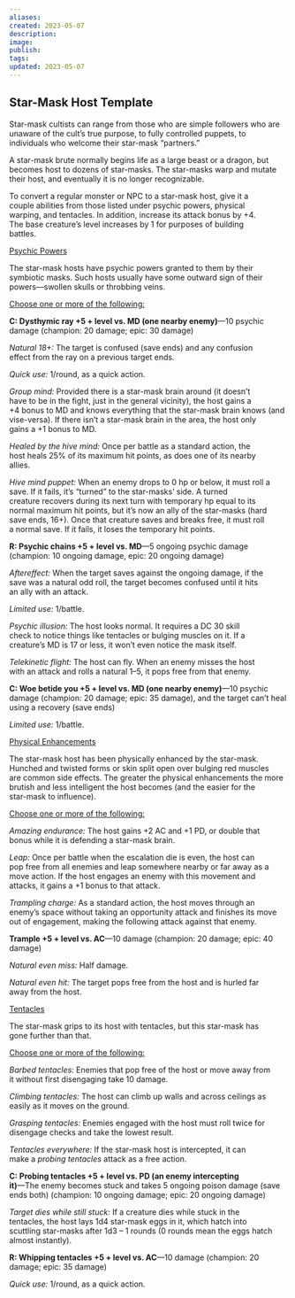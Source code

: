 ```yaml
---
aliases: 
created: 2023-05-07
description: 
image: 
publish: 
tags: 
updated: 2023-05-07
---
```


## Star-Mask Host Template

Star-mask cultists can range from those who are simple followers who are  
unaware of the cult’s true purpose, to fully controlled puppets, to  
individuals who welcome their star-mask “partners.”

A star-mask brute normally begins life as a large beast or a dragon, but  
becomes host to dozens of star-masks. The star-masks warp and mutate  
their host, and eventually it is no longer recognizable.

To convert a regular monster or NPC to a star-mask host, give it a  
couple abilities from those listed under psychic powers, physical  
warping, and tentacles. In addition, increase its attack bonus by +4.  
The base creature’s level increases by 1 for purposes of building  
battles.

<u>Psychic Powers</u>

The star-mask hosts have psychic powers granted to them by their  
symbiotic masks. Such hosts usually have some outward sign of their  
powers—swollen skulls or throbbing veins.

<u>Choose one or more of the following:</u>

**C: Dysthymic ray +5 + level vs. MD (one nearby enemy)**—10 psychic  
damage (champion: 20 damage; epic: 30 damage)

*Natural 18+:* The target is confused (save ends) and any confusion  
effect from the ray on a previous target ends.

*Quick use:* 1/round, as a quick action.

*Group mind:* Provided there is a star-mask brain around (it doesn’t  
have to be in the fight, just in the general vicinity), the host gains a  
+4 bonus to MD and knows everything that the star-mask brain knows (and  
vise-versa). If there isn’t a star-mask brain in the area, the host only  
gains a +1 bonus to MD.

*Healed by the hive mind:* Once per battle as a standard action, the  
host heals 25% of its maximum hit points, as does one of its nearby  
allies.

*Hive mind puppet:* When an enemy drops to 0 hp or below, it must roll a  
save. If it fails, it’s “turned” to the star-masks’ side. A turned  
creature recovers during its next turn with temporary hp equal to its  
normal maximum hit points, but it’s now an ally of the star-masks (hard  
save ends, 16+). Once that creature saves and breaks free, it must roll  
a normal save. If it fails, it loses the temporary hit points.

**R: Psychic chains +5 + level vs. MD**—5 ongoing psychic damage  
(champion: 10 ongoing damage, epic: 20 ongoing damage)

*Aftereffect:* When the target saves against the ongoing damage, if the  
save was a natural odd roll, the target becomes confused until it hits  
an ally with an attack.

*Limited use:* 1/battle.

*Psychic illusion:* The host looks normal. It requires a DC 30 skill  
check to notice things like tentacles or bulging muscles on it. If a  
creature’s MD is 17 or less, it won’t even notice the mask itself.

*Telekinetic flight:* The host can fly. When an enemy misses the host  
with an attack and rolls a natural 1–5, it pops free from that enemy.

**C: Woe betide you +5 + level vs. MD (one nearby enemy)**—10 psychic  
damage (champion: 20 damage; epic: 35 damage), and the target can’t heal  
using a recovery (save ends)

*Limited use:* 1/battle.

<u>Physical Enhancements</u>

The star-mask host has been physically enhanced by the star-mask.  
Hunched and twisted forms or skin split open over bulging red muscles  
are common side effects. The greater the physical enhancements the more  
brutish and less intelligent the host becomes (and the easier for the  
star-mask to influence).

<u>Choose one or more of the following:</u>

*Amazing endurance:* The host gains +2 AC and +1 PD, or double that  
bonus while it is defending a star-mask brain.

*Leap:* Once per battle when the escalation die is even, the host can  
pop free from all enemies and leap somewhere nearby or far away as a  
move action. If the host engages an enemy with this movement and  
attacks, it gains a +1 bonus to that attack.

*Trampling charge:* As a standard action, the host moves through an  
enemy’s space without taking an opportunity attack and finishes its move  
out of engagement, making the following attack against that enemy.

**Trample +5 + level vs. AC**—10 damage (champion: 20 damage; epic: 40  
damage)

*Natural even miss:* Half damage.

*Natural even hit:* The target pops free from the host and is hurled far  
away from the host.

<u>Tentacles</u>

The star-mask grips to its host with tentacles, but this star-mask has  
gone further than that.

<u>Choose one or more of the following:</u>

*Barbed tentacles:* Enemies that pop free of the host or move away from  
it without first disengaging take 10 damage.

*Climbing tentacles:* The host can climb up walls and across ceilings as  
easily as it moves on the ground.

*Grasping tentacles:* Enemies engaged with the host must roll twice for  
disengage checks and take the lowest result.

*Tentacles everywhere:* If the star-mask host is intercepted, it can  
make a *probing tentacles* attack as a free action.

**C: Probing tentacles +5 + level vs. PD (an enemy intercepting  
it)**—The enemy becomes stuck and takes 5 ongoing poison damage (save  
ends both) (champion: 10 ongoing damage; epic: 20 ongoing damage)

*Target dies while still stuck:* If a creature dies while stuck in the  
tentacles, the host lays 1d4 star-mask eggs in it, which hatch into  
scuttling star-masks after 1d3 – 1 rounds (0 rounds mean the eggs hatch  
almost instantly).

**R: Whipping tentacles +5 + level vs. AC**—10 damage (champion: 20  
damage; epic: 35 damage)

*Quick use:* 1/round, as a quick action.
